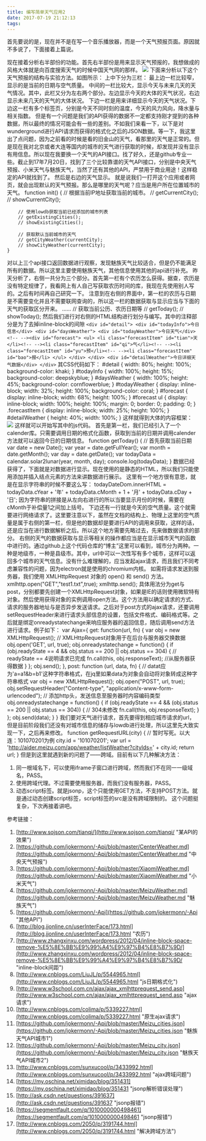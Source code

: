 ```yaml
---
title: 编写简单天气应用2
date: 2017-07-19 21:12:13
tags:
---
```


首先要说的是，现在并不是在写一个音乐播放器，而是一个天气预报页面。原因就不多说了，下面接着上篇说。

现在接着分析右半部份的功能。首先右半部份是用来显示天气预报的，我想做成的风格大体就是向百度搜索天气的时候中国天气网的那样。
![](http://i.imgur.com/zQqzCRB.png)
下面来分析以下这个天气预报的结构与实验方法。如图所示：
上中下分为三栏：
最上边一栏比较窄，显示的是当前的日期与空气质量。
中间的一栏比较大，显示今天与未来几天的天气情况。其中，此栏又分为左右两个部分。左边显示今天的大体的天气状况，右边显示未来几天的天气的大体状况。
下边一栏是用来详细显示今天的天气状况。下边这一栏有多个标签页，分别是今天不同时刻的温度，今天的风力风向，降水量与相关指数。
但是有一个问题是我们的API获得的数据不一定都支持刚才提到的各种数据，所以最终的情况可能会有一些的差别。不如我们来看一下，以下是对wunderground进行API请求而获得的格式化之后的JSON数据。等一下，我这里出了点问题，因为之前看的时候是看的旧金山的天气，看那里的天气是正常的。但是现在我对北京或者大连等国内的城市的天气进行获取的时候，却发现并没有显示有用信息。所以现在我要换一个天气的API接口。找了好久，还是github专业一些。截止到17年7月20日，找到了三个比较靠谱的天气API接口，分别是中央天气预报、小米天气与魅族天气，当然了还有其他的API，严禁用于商业用途！这样稳定的API就找到了。
然后是右边的天气显示。
就是说我们一打开这个应用或者网页，就会出现默认的天气预报。那么是哪里的天气呢？应当是用户所在位置城市的天气。
	function init() {
	    // 根据当前IP地址获取当前的城市。
	    // getCurrentCity();
	    // showCurrentCity();
	
	    // 使用lowdb获取当前已经添加的城市列表
	    // getExistingCities();
	    // showExistingCities();
	
	    // 获取默认当前城市的天气
	    // getCityWeather(currentCity);
	    // showCityWeather(currentCity);
	}
对以上三个api接口返回数据进行观察，发现魅族天气比较适合，但是仍不能满足所有的数据。所以这里主要使用魅族天气，其他信息使用其他的api进行补充。
昨天分析了，右侧一共分为三个部分。首先第一栏有个农历怎么获得。据查，农历是没有特定规律了，我看网上有人自己写获取农历时间的库，我现在先使用别人写的。之后有时间再自己研究一下。
注意到在右侧的界面中，第一栏的农历与日期是不需要变化并且不需要联网查询的，所以这一栏的数据获取与显示应当与下面的天气的获取区分开来。
	......
    // 获取当前公历、农历日期等
    // getToday();
    // showToday();
然后我们进行对右侧的HTML结构进行划分与编写。其中的注释部分是为了去掉inline-block的间隙
	`<div id="detail">
	    <div id="todayInfo">今日信息</div>
	    <div id="daysWeather">
	        <div id="todayWeather">今日天气</div><!--
	        --><div id="forecast">
	            <ul>
	                <li class="forecastItem" id="tian">天</li><!--
	                --><li class="forecastItem" id="qi">气</li><!--
	                --><li class="forecastItem" id="yu">预</li><!--
	                --><li class="forecastItem" id="bao">报</li>
	            </ul>
	        </div>
	    </div>
	    <div id="detailWeather">今日详细天气数据</div>
	</div>`
其CSS代码如下：
	#detail {
	    width: 80%;
	    height: 100%;
	    background-color: khaki;
	}
	#todayInfo {
	    width: 100%;
	    height: 15%;
	    background-color: deepskyblue;
	}
	#daysWeather {
	    width: 100%;
	    height: 45%;
	    background-color: cornflowerblue;
	}
	#todayWeather {
	     display: inline-block;
	     width: 32%;
	     height: 100%;
	     background-color: coral;
	 }
	#forecast {
	    display: inline-block;
	    width: 68%;
	    height: 100%;
	}
	#forecast ul {
	    display: inline-block;
	    width: 100%;
	    height: 100%;
	    margin: 0;
	    border: 0;
	    padding: 0;
	}
	.forecastItem {
	    display: inline-block;
	    width: 25%;
	    height: 100%;
	}
	#detailWeather {
	    height: 40%;
	    width: 100%;
	}
这样就得到大体的内容框架：
![](http://i.imgur.com/TkDraxI.png)
这样就可以开始写其中的js代码。
首先是第一栏，我们已经引入了一个calender库。只需要调用日期的格式化函数，获取到当前的日期并调用calender方法就可以返回今日的日期信息。
	function getToday() {
	    // 首先获取当前日期
	    var date = new Date();
	    var year = date.getFullYear();
	    var month = date.getMonth();
	    var day = date.getDate();
	    var todayData = calendar.solar2lunar(year, month, day);
	    console.log(todayData);
	}
数据已经获得了，下面就是对数据进行显示。现在使用的是静态的HTML，所以我们只能使用添加并插入结点元素的方法来讲数据进行展示。
这里有一个地方很有意思，就是在显示字符串的时候不要这么写：
    todayDateDom.innerHTML = todayData.cYear + '年' + todayData.cMonth + 1 + '月' + todayData.cDay + '日';
因为字符串的拼接是从左向右进行的所以当要显示月份的时候，需要在cMonth于补偿量1之间加上括号。
下边还有一行就是今天的空气质量。这个就需要进行网络请求了。这里要注意以下，虽然在文档的结构上、物理上这里的空气质量是属于右侧的第一栏，但是他的数据却是要进行API的调用来获取，这样的话，还是应当在进行数据解析之后。所以这个地方需要先略过去，先来做数据请求的部分。
右侧的天气的数据获取与显示等相关的操作都应当是在显示城市天气的函数中进行的。通过github上这个代码仓库的“博主”这里可以看到，城市分为两种。一种是地级市，一种是县级市。其中，url中可以一次性写有多个城市，这样可以返回多个城市的天气信息。没有什么难理解的，应当发起ajax请求，而且我们不同考虑兼容性的问题，因为electron就是使用的chromium内核。
如需将请求发送到服务器，我们使用 XMLHttpRequest 对象的 open() 和 send() 方法。
	xmlhttp.open("GET","test1.txt",true);
	xmlhttp.send();
具体用法分为get与post，分别都要先创建一个XMLHttpRequest对象，如果是IE的话则使用微软特有对象。然后使用获得对象的实例调用open方法。这个方法用以确定请求的方式、请求的服务器地址与是否异步发送请求。之后对于post方式的ajax请求，还要调用setRequestHeader来进行请求头部信息的设置，包括文件格式、编码格式等。之后就是绑定onreadystatechange来响应服务器的返回信息，随后调用send方法进行请求。例子如下：
	var Ajax={
	    get: function(url, fn) {
	        var obj = new XMLHttpRequest();  // XMLHttpRequest对象用于在后台与服务器交换数据          
	        obj.open('GET', url, true);
	        obj.onreadystatechange = function() {
	            if (obj.readyState == 4 && obj.status == 200 || obj.status == 304) { // readyState == 4说明请求已完成
	                fn.call(this, obj.responseText);  //从服务器获得数据
	            }
	        };
	        obj.send();
	    },
	    post: function (url, data, fn) {         // datat应为'a=a1&b=b1'这种字符串格式，在jq里如果data为对象会自动将对象转成这种字符串格式
	        var obj = new XMLHttpRequest();
	        obj.open("POST", url, true);
	        obj.setRequestHeader("Content-type", "application/x-www-form-urlencoded");  // 添加http头，发送信息至服务器时内容编码类型
	        obj.onreadystatechange = function() {
	            if (obj.readyState == 4 && (obj.status == 200 || obj.status == 304)) {  // 304未修改
	                fn.call(this, obj.responseText);
	            }
	        };
	        obj.send(data);
	    }
	}
我们要对天气进行请求，首先要得到相应城市请求的url，但是目前阶段我们还没有对城市信息的储存与lowdb进行处理，所以这里先大致实现一下，之后再来修改。
	function getRequestURL(city) {
	    // 暂时写死。以大连：101070201为例
	    city.id = '101070201';
	    var url = 'http://aider.meizu.com/app/weather/listWeather?cityIds=' + city.id;
	    return url;
	}
但是到这里就遇到新的问题了——跨域。目前有以下几种解决方法：
1. 同一根域名下，可以使用iframe子窗口进行跨域，然而我们不在同一一级域名，PASS。
2. 使用跨域代理。不过需要使用服务器，而我们没有服务器，PASS。
3. 动态script标签。就是jsonp，这个只能使用GET方法，不支持POST方法。就是通过动态创建script标签，script标签的src是没有跨域限制的。
这个问题挺复杂，下次再接着讲吧。






参考链接：

1. [http://www.sojson.com/tianqi/](http://www.sojson.com/tianqi/ "某API的效果")
2. [https://github.com/jokermonn/-Api/blob/master/CenterWeather.md](https://github.com/jokermonn/-Api/blob/master/CenterWeather.md "中央天气预报")
3. [https://github.com/jokermonn/-Api/blob/master/XiaomiWeather.md](https://github.com/jokermonn/-Api/blob/master/XiaomiWeather.md "小米天气")
4. [https://github.com/jokermonn/-Api/blob/master/MeizuWeather.md](https://github.com/jokermonn/-Api/blob/master/MeizuWeather.md "魅族天气")
5. [https://github.com/jokermonn/-Api](https://github.com/jokermonn/-Api "其他API")
6. [http://blog.jjonline.cn/userInterFace/173.html](http://blog.jjonline.cn/userInterFace/173.html "农历")
7. [http://www.zhangxinxu.com/wordpress/2012/04/inline-block-space-remove-%E5%8E%BB%E9%99%A4%E9%97%B4%E8%B7%9D/](http://www.zhangxinxu.com/wordpress/2012/04/inline-block-space-remove-%E5%8E%BB%E9%99%A4%E9%97%B4%E8%B7%9D/ "inline-block间距")
8. [http://www.cnblogs.com/LiuJL/p/5544965.html](http://www.cnblogs.com/LiuJL/p/5544965.html "js日期格式化")
9. [http://www.w3school.com.cn/ajax/ajax_xmlhttprequest_send.asp](http://www.w3school.com.cn/ajax/ajax_xmlhttprequest_send.asp "ajax请求")
10. [http://www.cnblogs.com/colima/p/5339227.html](http://www.cnblogs.com/colima/p/5339227.html "原生ajax请求")
11. [https://github.com/jokermonn/-Api/blob/master/Meizu_cities.json](https://github.com/jokermonn/-Api/blob/master/Meizu_cities.json "魅族天气API城市1")
12. [https://github.com/jokermonn/-Api/blob/master/Meizu_city.json](https://github.com/jokermonn/-Api/blob/master/Meizu_city.json "魅族天气API城市2")
13. [http://www.cnblogs.com/sunxucool/p/3433992.html](http://www.cnblogs.com/sunxucool/p/3433992.html "ajax跨域问题")
14. [https://my.oschina.net/ximidao/blog/351431](https://my.oschina.net/ximidao/blog/351431 "jsonp解析错误处理")
15. [http://ask.csdn.net/questions/391637](http://ask.csdn.net/questions/391637 "jsonp报错")
16. [https://segmentfault.com/q/1010000000498461](https://segmentfault.com/q/1010000000498461 "jsonp报错")
17. [http://www.cnblogs.com/2050/p/3191744.html](http://www.cnblogs.com/2050/p/3191744.html "解决跨域方法")
